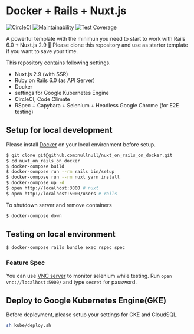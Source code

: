 # Docker + Rails + Nuxt.js
[![CircleCI](https://circleci.com/gh/nullnull/nuxt_on_rails_on_docker.svg?style=svg)](https://circleci.com/gh/nullnull/nuxt_on_rails_on_docker)
[![Maintainability](https://api.codeclimate.com/v1/badges/2e1f1bb8632cdfa0923e/maintainability)](https://codeclimate.com/github/nullnull/nuxt_on_rails_on_docker/maintainability)
[![Test Coverage](https://api.codeclimate.com/v1/badges/2e1f1bb8632cdfa0923e/test_coverage)](https://codeclimate.com/github/nullnull/nuxt_on_rails_on_docker/test_coverage)

A powerful template with the minimun you need to start to work with Rails 6.0 + Nuxt.js 2.9 :tada:
Please clone this repository and use as starter template if you want to save your time.

This repository contains following settings.

* Nuxt.js 2.9 (with SSR)
* Ruby on Rails 6.0 (as API Server)
* Docker
* settings for Google Kubernetes Engine
* CircleCI, Code Climate
* RSpec + Capybara + Selenium + Headless Google Chrome (for E2E testing)


## Setup for local development
Please install [Docker](https://store.docker.com/search?type=edition&offering=community) on your local environment before setup.

```sh
$ git clone git@github.com:nullnull/nuxt_on_rails_on_docker.git
$ cd nuxt_on_rails_on_docker
$ docker-compose build
$ docker-compose run --rm rails bin/setup
$ docker-compose run --rm nuxt yarn install
$ docker-compose up -d
$ open http://localhost:3000 # nuxt
$ open http://localhost:5000/users # rails
```

To shutdown server and remove containers

```sh
$ docker-compose down
```


## Testing on local environment
```sh
$ docker-compose rails bundle exec rspec spec
```

### Feature Spec
You can use [VNC server](https://qiita.com/yszk0123/items/840f16ed388fb52b0e21) to monitor selenium while testing. Run `open vnc://localhost:5900/` and type `secret` for password.


## Deploy to Google Kubernetes Engine(GKE)
Before deployment, please setup your settings for GKE and CloudSQL.

```bash
sh kube/deploy.sh
```
